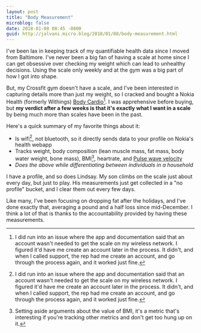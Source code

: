 ```yaml
---
layout: post
title: "Body Measurement"
microblog: false
date: 2018-01-08 08:45 -0800
guid: http://jalvani.micro.blog/2018/01/08/body-measurement.html
---
```

I've been lax in keeping track of my quantifiable health data since I moved from Baltimore. I've never been a big fan of having a scale at home since I can get obsessive over checking my weight which can lead to unhealthy decisions. Using the scale only weekly and at the gym was a big part of how I got into shape. 

But, my Crossfit gym doesn't have a scale, and I've been interested in capturing details more than just my weight, so I cracked and bought a Nokia Health (formerly Withings) [Body Cardio][bodycardio][^1]. I was apprehensive before buying, but **my verdict after a few weeks is that it's exactly what I want in a scale** by being much more than scales have been in the past.

Here's a quick summary of my favorite things about it:

* Is wifi[^1], not bluetooth, so it directly sends data to your profile on Nokia's health webapp
* Tracks weight, body composition (lean muscle mass, fat mass, body water weight, bone mass), BMI[^2], heartrate, and [Pulse wave velocity][pwv]
* *Does the above while differentiating between individuals in a household*

I have a profile, and so does Lindsay. My son climbs on the scale just about every day, but just to play. His measurements just get collected in a "no profile" bucket, and I clear them out every few days. 

Like many, I've been focusing on dropping fat after the holidays, and I've done exactly that, averaging a pound and a half loss since mid-December. I think a lot of that is thanks to the accountability provided by having these measurements. 




[bodycardio]: [www.amazon.com/dp/B071DV...](http://www.amazon.com/dp/B071DV5N9X/?tag=jalvani-20)
[pwv]: [en.wikipedia.org/wiki/Puls...](https://en.wikipedia.org/wiki/Pulse_wave_velocity)

[^1]: I did run into an issue where the app and documentation said that an account wasn't needed to get the scale on my wireless network. I figured it'd have me create an account later in the process. It didn't, and when I called support, the rep had me create an account, and go through the process again, and it worked just fine. 
[^2]: Setting aside arguments about the value of BMI, it's a metric that's interesting if you're tracking other metrics and don't get too hung up on it. 
